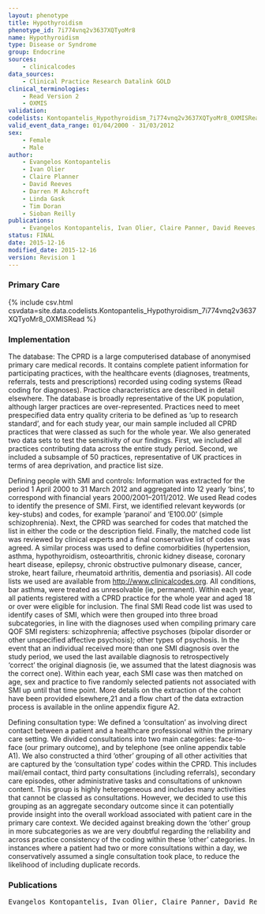 ```yaml
---
layout: phenotype
title: Hypothyroidism
phenotype_id: 7i774vnq2v3637XQTyoMr8
name: Hypothyroidism
type: Disease or Syndrome
group: Endocrine
sources: 
    - clinicalcodes
data_sources:
    - Clinical Practice Research Datalink GOLD
clinical_terminologies:
    - Read Version 2
    - OXMIS
validation:
codelists: Kontopantelis_Hypothyroidism_7i774vnq2v3637XQTyoMr8_OXMISRead.csv
valid_event_data_range: 01/04/2000 - 31/03/2012
sex:
    - Female
    - Male
author:
    - Evangelos Kontopantelis
    - Ivan Olier
    - Claire Planner
    - David Reeves
    - Darren M Ashcroft
    - Linda Gask
    - Tim Doran
    - Sioban Reilly    
publications:
    - Evangelos Kontopantelis, Ivan Olier, Claire Panner, David Reeves, Darren M Ashcroft, Linda Gask, Tim Doran, Siobhan Reilly, Primary care consultation rates among people with and without severe mental illness a UK cohort study using the Clinical Practice Research Datalink. BMJ Open, 5 (e008650), 2015.
status: FINAL
date: 2015-12-16
modified_date: 2015-12-16
version: Revision 1
---
```



### Primary Care

{% include csv.html csvdata=site.data.codelists.Kontopantelis_Hypothyroidism_7i774vnq2v3637XQTyoMr8_OXMISRead %}

### Implementation

The database:
The CPRD is a large computerised database of anonymised primary care medical records. It contains complete patient information for participating practices, with the healthcare events (diagnoses, treatments, referrals,
tests and prescriptions) recorded using coding systems (Read coding for diagnoses). Practice characteristics are described in detail elsewhere. The database is
broadly representative of the UK population, although larger practices are over-represented. Practices need to meet prespecified data entry quality
criteria to be defined as ‘up to research standard’, and for each study year, our main sample included all CPRD practices that were classed as such for the whole year. We
also generated two data sets to test the sensitivity of our findings. First, we included all practices contributing data across the entire study period. Second, we included
a subsample of 50 practices, representative of UK practices in terms of area deprivation, and practice list size.

Defining people with SMI and controls:
Information was extracted for the period 1 April 2000 to 31 March 2012 and aggregated into 12 yearly ‘bins’, to correspond with financial years 2000/2001–2011/2012.
We used Read codes to identify the presence of SMI. First, we identified relevant keywords (or key-stubs) and codes, for example ‘paranoi’ and ‘E100.00’ (simple
schizophrenia). Next, the CPRD was searched for codes that matched the list in either the code or the description field. Finally, the matched code list was reviewed by
clinical experts and a final conservative list of codes was agreed. A similar process was used to define comorbidities (hypertension, asthma, hypothyroidism, osteoarthritis,
chronic kidney disease, coronary heart disease, epilepsy, chronic obstructive pulmonary disease, cancer, stroke, heart failure, rheumatoid arthritis, dementia and
psoriasis). All code lists we used are available from http://www.clinicalcodes.org. All conditions, bar asthma, were treated as unresolvable (ie, permanent).
Within each year, all patients registered with a CPRD practice for the whole year and aged 18 or over were eligible for inclusion. The final SMI Read code list was
used to identify cases of SMI, which were then grouped into three broad subcategories, in line with the diagnoses used when compiling primary care QOF SMI registers:
schizophrenia; affective psychoses (bipolar disorder or other unspecified affective psychosis); other types of psychosis. In the event that an individual
received more than one SMI diagnosis over the study period, we used the last available diagnosis to retrospectively ‘correct’ the original diagnosis (ie, we assumed that
the latest diagnosis was the correct one). Within each year, each SMI case was then matched on age, sex and practice to five randomly selected patients not associated
with SMI up until that time point. More details on the extraction of the cohort have been provided elsewhere,21 and a flow chart of the data extraction process is available
in the online appendix figure A2.

Defining consultation type:
We defined a ‘consultation’ as involving direct contact between a patient and a healthcare professional within the primary care setting. We divided consultations into
two main categories: face-to-face (our primary outcome), and by telephone (see online appendix table A1). We also constructed a third ‘other’ grouping of all
other activities that are captured by the ‘consultation type’ codes within the CPRD. This includes mail/email contact, third party consultations (including referrals),
secondary care episodes, other administrative tasks and consultations of unknown content. This group is highly heterogeneous and includes many activities that cannot
be classed as consultations. However, we decided to use this grouping as an aggregate secondary outcome since it can potentially provide insight into the overall workload
associated with patient care in the primary care context. We decided against breaking down the ‘other’ group in more subcategories as we are very doubtful
regarding the reliability and across practice consistency of the coding within these ‘other’ categories. In instances where a patient had two or more consultations
within a day, we conservatively assumed a single consultation took place, to reduce the likelihood of including duplicate records.


### Publications

<pre>
Evangelos Kontopantelis, Ivan Olier, Claire Panner, David Reeves, Darren M Ashcroft, Linda Gask, Tim Doran, Siobhan Reilly, Primary care consultation rates among people with and without severe mental illness a UK cohort study using the Clinical Practice Research Datalink. BMJ Open, 5 (e008650), 2015.
</pre>
